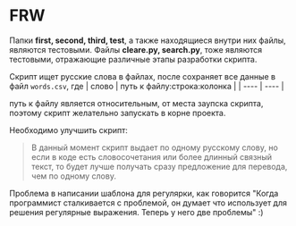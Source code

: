 # FRW
Папки **first, second, third, test**, а также находящиеся внутри них файлы, являются тестовыми.
Файлы **cleare.py, search.py**, тоже являются тестовыми, отражающие различные этапы разработки скрипта.

Скрипт ищет русские слова в файлах, после сохраняет все данные в файл `words.csv`, где
| слово | путь к файлу:строка:колонка |
| ---- | ---- |

путь к файлу является относительным, от места заупска скрипта, поэтому скрипт желательно запускать в корне проекта.

Необходимо улучшить скрипт:
> В данный момент скрипт выдает по одному русскому слову, но если 
> в коде есть словосочетания или более длинный связный текст, то будет
> лучше получать сразу предложение для перевода, чем по одному слову.

Проблема в написании шаблона для регулярки, как говорится "Когда программист сталкивается с проблемой, он думает что использует для решения регулярные выражения. Теперь у него две проблемы" :)
